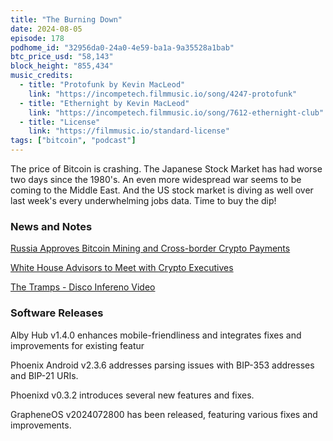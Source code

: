 ```yaml
---
title: "The Burning Down"
date: 2024-08-05
episode: 178
podhome_id: "32956da0-24a0-4e59-ba1a-9a35528a1bab"
btc_price_usd: "58,143"
block_height: "855,434"
music_credits:
  - title: "Protofunk by Kevin MacLeod"
    link: "https://incompetech.filmmusic.io/song/4247-protofunk"
  - title: "Ethernight by Kevin MacLeod"
    link: "https://incompetech.filmmusic.io/song/7612-ethernight-club"
  - title: "License"
    link: "https://filmmusic.io/standard-license"
tags: ["bitcoin", "podcast"]
---
```


The price of Bitcoin is crashing. The Japanese Stock Market has had worse two days since the 1980's. An even more widespread war seems to be coming to the Middle East. And the US stock market is diving as well over last week's every underwhelming jobs data. Time to buy the dip!

### News and Notes ###

[Russia Approves Bitcoin Mining and Cross-border Crypto Payments](https://www.nobsbitcoin.com/russian-bitcoin-mining-payments-law/)

[White House Advisors to Meet with Crypto Executives](https://cointelegraph.com/news/crypto-executives-white-house-ro-khanna-policy-meeting)

[The Tramps - Disco Infereno Video](https://www.youtube.com/watch?v=u5lSeYd_riw&pp=ygUVdHJhbW1wcyBkaXNjbyBpbmZlcm5v)

### Software Releases ###

Alby Hub v1.4.0 enhances mobile-friendliness and integrates fixes and improvements for existing featur

Phoenix Android v2.3.6 addresses parsing issues with BIP-353 addresses and BIP-21 URIs.

Phoenixd v0.3.2 introduces several new features and fixes.

GrapheneOS v2024072800 has been released, featuring various fixes and improvements.
